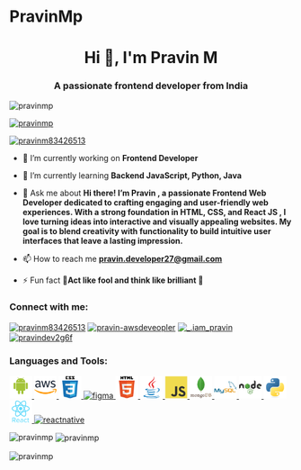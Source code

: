 # PravinMp
<h1 align="center">Hi 👋, I'm Pravin M</h1>
<h3 align="center">A passionate frontend developer from India</h3>

<p align="left"> <img src="https://komarev.com/ghpvc/?username=pravinmp&label=Profile%20views&color=0e75b6&style=flat" alt="pravinmp" /> </p>

<p align="left"> <a href="https://github.com/ryo-ma/github-profile-trophy"><img src="https://github-profile-trophy.vercel.app/?username=pravinmp" alt="pravinmp" /></a> </p>

<p align="left"> <a href="https://twitter.com/pravinm83426513" target="blank"><img src="https://img.shields.io/twitter/follow/pravinm83426513?logo=twitter&style=for-the-badge" alt="pravinm83426513" /></a> </p>

- 🔭 I’m currently working on **Frontend Developer**

- 🌱 I’m currently learning **Backend JavaScript, Python, Java**

- 💬 Ask me about **Hi there! I’m Pravin , a passionate Frontend Web Developer dedicated to crafting engaging and user-friendly web experiences. With a strong foundation in HTML, CSS, and React JS , I love turning ideas into interactive and visually appealing websites. My goal is to blend creativity with functionality to build intuitive user interfaces that leave a lasting impression.**

- 📫 How to reach me **pravin.developer27@gmail.com**

- ⚡ Fun fact **🚀Act like fool and think like brilliant 🚀**

<h3 align="left">Connect with me:</h3>
<p align="left">
<a href="https://twitter.com/pravinm83426513" target="blank"><img align="center" src="https://raw.githubusercontent.com/rahuldkjain/github-profile-readme-generator/master/src/images/icons/Social/twitter.svg" alt="pravinm83426513" height="30" width="40" /></a>
<a href="https://linkedin.com/in/pravin-awsdeveopler" target="blank"><img align="center" src="https://raw.githubusercontent.com/rahuldkjain/github-profile-readme-generator/master/src/images/icons/Social/linked-in-alt.svg" alt="pravin-awsdeveopler" height="30" width="40" /></a>
<a href="https://instagram.com/_.iam_pravin" target="blank"><img align="center" src="https://raw.githubusercontent.com/rahuldkjain/github-profile-readme-generator/master/src/images/icons/Social/instagram.svg" alt="_.iam_pravin" height="30" width="40" /></a>
<a href="https://auth.geeksforgeeks.org/user/pravindev2g6f" target="blank"><img align="center" src="https://raw.githubusercontent.com/rahuldkjain/github-profile-readme-generator/master/src/images/icons/Social/geeks-for-geeks.svg" alt="pravindev2g6f" height="30" width="40" /></a>
</p>

<h3 align="left">Languages and Tools:</h3>
<p align="left"> <a href="https://developer.android.com" target="_blank" rel="noreferrer"> <img src="https://raw.githubusercontent.com/devicons/devicon/master/icons/android/android-original-wordmark.svg" alt="android" width="40" height="40"/> </a> <a href="https://aws.amazon.com" target="_blank" rel="noreferrer"> <img src="https://raw.githubusercontent.com/devicons/devicon/master/icons/amazonwebservices/amazonwebservices-original-wordmark.svg" alt="aws" width="40" height="40"/> </a> <a href="https://www.w3schools.com/css/" target="_blank" rel="noreferrer"> <img src="https://raw.githubusercontent.com/devicons/devicon/master/icons/css3/css3-original-wordmark.svg" alt="css3" width="40" height="40"/> </a> <a href="https://www.figma.com/" target="_blank" rel="noreferrer"> <img src="https://www.vectorlogo.zone/logos/figma/figma-icon.svg" alt="figma" width="40" height="40"/> </a> <a href="https://www.w3.org/html/" target="_blank" rel="noreferrer"> <img src="https://raw.githubusercontent.com/devicons/devicon/master/icons/html5/html5-original-wordmark.svg" alt="html5" width="40" height="40"/> </a> <a href="https://www.java.com" target="_blank" rel="noreferrer"> <img src="https://raw.githubusercontent.com/devicons/devicon/master/icons/java/java-original.svg" alt="java" width="40" height="40"/> </a> <a href="https://developer.mozilla.org/en-US/docs/Web/JavaScript" target="_blank" rel="noreferrer"> <img src="https://raw.githubusercontent.com/devicons/devicon/master/icons/javascript/javascript-original.svg" alt="javascript" width="40" height="40"/> </a> <a href="https://www.mongodb.com/" target="_blank" rel="noreferrer"> <img src="https://raw.githubusercontent.com/devicons/devicon/master/icons/mongodb/mongodb-original-wordmark.svg" alt="mongodb" width="40" height="40"/> </a> <a href="https://www.mysql.com/" target="_blank" rel="noreferrer"> <img src="https://raw.githubusercontent.com/devicons/devicon/master/icons/mysql/mysql-original-wordmark.svg" alt="mysql" width="40" height="40"/> </a> <a href="https://nodejs.org" target="_blank" rel="noreferrer"> <img src="https://raw.githubusercontent.com/devicons/devicon/master/icons/nodejs/nodejs-original-wordmark.svg" alt="nodejs" width="40" height="40"/> </a> <a href="https://www.python.org" target="_blank" rel="noreferrer"> <img src="https://raw.githubusercontent.com/devicons/devicon/master/icons/python/python-original.svg" alt="python" width="40" height="40"/> </a> <a href="https://reactjs.org/" target="_blank" rel="noreferrer"> <img src="https://raw.githubusercontent.com/devicons/devicon/master/icons/react/react-original-wordmark.svg" alt="react" width="40" height="40"/> </a> <a href="https://reactnative.dev/" target="_blank" rel="noreferrer"> <img src="https://reactnative.dev/img/header_logo.svg" alt="reactnative" width="40" height="40"/> </a> </p>

<p><img align="left" src="https://github-readme-stats.vercel.app/api/top-langs?username=pravinmp&show_icons=true&locale=en&layout=compact" alt="pravinmp" /></p>

<p>&nbsp;<img align="center" src="https://github-readme-stats.vercel.app/api?username=pravinmp&show_icons=true&locale=en" alt="pravinmp" /></p>

<p><img align="center" src="https://github-readme-streak-stats.herokuapp.com/?user=pravinmp&" alt="pravinmp" /></p>
